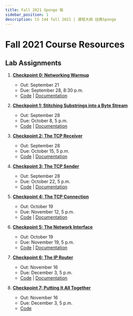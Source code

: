 ```yaml
---
title: Fall 2021 Sponge 版
sidebar_position: 1
description: CS 144 fall 2021 | 课程大纲 经典Sponge
---
```


# Fall 2021 Course Resources

## Lab Assignments
1. **[Checkpoint 0: Networking Warmup](/resource/cs144/2021fall/lab0.pdf)**  
   - Out: September 21  
   - Due: September 28, 8:30 p.m.  
   - [Code](https://github.com/gene1974/sponge) | [Documentation](./sponge/lab0)  

2. **[Checkpoint 1: Stitching Substrings into a Byte Stream](/resource/cs144/2021fall/lab1.pdf)**  
   - Out: September 28  
   - Due: October 8, 5 p.m.  
   - [Code](https://github.com/gene1974/sponge) | [Documentation](./sponge/lab1)  

3. **[Checkpoint 2: The TCP Receiver](/resource/cs144/2021fall/lab2.pdf)**  
   - Out: September 28  
   - Due: October 15, 5 p.m.  
   - [Code](https://github.com/gene1974/sponge) | [Documentation](./sponge/lab2)  

4. **[Checkpoint 3: The TCP Sender](/resource/cs144/2021fall/lab3.pdf)**  
   - Out: September 28  
   - Due: October 22, 5 p.m.  
   - [Code](https://github.com/gene1974/sponge) | [Documentation](./sponge/lab3)  

5. **[Checkpoint 4: The TCP Connection](/resource/cs144/2021fall/lab4.pdf)**  
   - Out: October 19  
   - Due: November 12, 5 p.m.  
   - [Code](https://github.com/gene1974/sponge) | [Documentation](./sponge/lab4)  

6. **[Checkpoint 5: The Network Interface](/resource/cs144/2021fall/lab5.pdf)**  
   - Out: October 19  
   - Due: November 19, 5 p.m.  
   - [Code](https://github.com/gene1974/sponge) | [Documentation](./sponge/lab5)  

7. **[Checkpoint 6: The IP Router](/resource/cs144/2021fall/lab6.pdf)**  
   - Out: November 16  
   - Due: December 3, 5 p.m.  
   - [Code](https://github.com/gene1974/sponge) | [Documentation](./sponge/lab6)  

8. **[Checkpoint 7: Putting It All Together](/resource/cs144/2021fall/lab7.pdf)**  
   - Out: November 16  
   - Due: December 3, 5 p.m.  
   - [Code](https://github.com/gene1974/sponge)  



